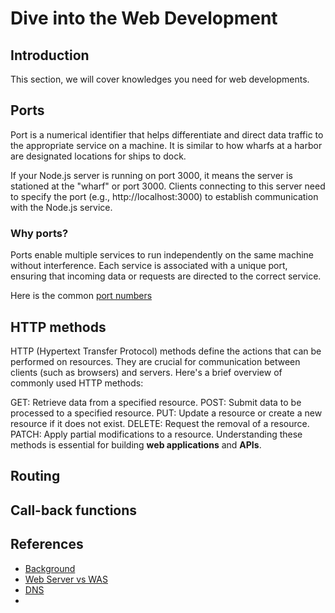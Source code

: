 # Dive into the Web Development
## Introduction

This section, we will cover knowledges you need for web developments. 

## Ports

Port is a numerical identifier that helps differentiate and direct data traffic to the appropriate service on a machine. It is similar to how wharfs at a harbor are designated locations for ships to dock.

If your Node.js server is running on port 3000, it means the server is stationed at the "wharf" or port 3000. Clients connecting to this server need to specify the port (e.g., http://localhost:3000) to establish communication with the Node.js service.

### Why ports?

Ports enable multiple services to run independently on the same machine without interference. Each service is associated with a unique port, ensuring that incoming data or requests are directed to the correct service.

Here is the common [port numbers](https://en.wikipedia.org/wiki/List_of_TCP_and_UDP_port_numbers)

## HTTP methods
HTTP (Hypertext Transfer Protocol) methods define the actions that can be performed on resources. They are crucial for communication between clients (such as browsers) and servers. Here's a brief overview of commonly used HTTP methods:

GET: Retrieve data from a specified resource.
POST: Submit data to be processed to a specified resource.
PUT: Update a resource or create a new resource if it does not exist.
DELETE: Request the removal of a resource.
PATCH: Apply partial modifications to a resource.
Understanding these methods is essential for building **web applications** and **APIs**.

## Routing



## Call-back functions


## References
- [Background](https://doozi316.github.io/web/2019/05/15/WEB2/)
- [Web Server vs WAS](https://gmlwjd9405.github.io/2018/10/27/webserver-vs-was.html#google_vignette)
- [DNS](https://aws.amazon.com/route53/what-is-dns/)
- []()
